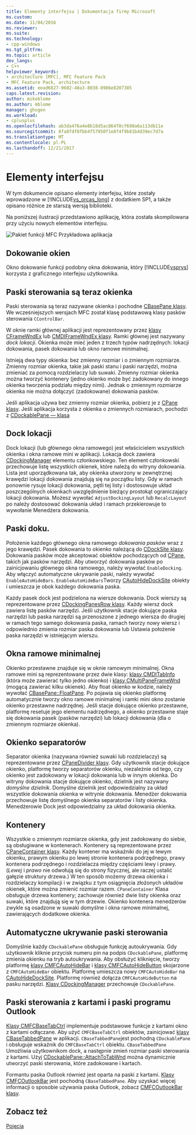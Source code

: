 ```yaml
---
title: Elementy interfejsu | Dokumentacja firmy Microsoft
ms.custom: 
ms.date: 11/04/2016
ms.reviewer: 
ms.suite: 
ms.technology:
- cpp-windows
ms.tgt_pltfrm: 
ms.topic: article
dev_langs:
- C++
helpviewer_keywords:
- architecture [MFC], MFC Feature Pack
- MFC Feature Pack, architecture
ms.assetid: eead6827-9602-40a3-8038-8986e8207385
caps.latest.revision: 
author: mikeblome
ms.author: mblome
manager: ghogen
ms.workload:
- cplusplus
ms.openlocfilehash: ab3da476a4e8b18d5ac864f0cf690a6a113db11e
ms.sourcegitcommit: 8fa8fdf0fbb4f57950f1e8f4f9b81b4d39ec7d7a
ms.translationtype: MT
ms.contentlocale: pl-PL
ms.lasthandoff: 12/21/2017
---
```

# <a name="interface-elements"></a>Elementy interfejsu
W tym dokumencie opisano elementy interfejsu, które zostały wprowadzone w [!INCLUDE[vs_orcas_long](../atl/reference/includes/vs_orcas_long_md.md)] z dodatkiem SP1, a także opisano różnice ze starszą wersją biblioteki.  
  
 Na poniższej ilustracji przedstawiono aplikację, która została skompilowana przy użyciu nowych elementów interfejsu.  
  
 ![Pakiet funkcji MFC Przykładowa aplikacja](../mfc/media/mfc_featurepack.png "mfc_featurepack")  
  
## <a name="window-docking"></a>Dokowanie okien  
 Okno dokowanie funkcji podobny okna dokowania, który [!INCLUDE[vsprvs](../assembler/masm/includes/vsprvs_md.md)] korzysta z graficznego interfejsu użytkownika.  
  
## <a name="control-bars-are-now-panes"></a>Paski sterowania są teraz okienka  
 Paski sterowania są teraz nazywane okienka i pochodne [CBasePane klasy](../mfc/reference/cbasepane-class.md). We wcześniejszych wersjach MFC został klasę podstawową klasy pasków sterowania `CControlBar`.  
  
 W oknie ramki głównej aplikacji jest reprezentowany przez [klasy CFrameWndEx](../mfc/reference/cframewndex-class.md) lub [CMDIFrameWndEx klasy](../mfc/reference/cmdiframewndex-class.md). Ramki głównej jest nazywany *dock lokacji*. Okienka może mieć jeden z trzech typów nadrzędnych: lokacji dokowania, pasek dokowania lub okno ramowe minimalnej.  
  
 Istnieją dwa typy okienka: bez zmienny rozmiar i o zmiennym rozmiarze. Zmienny rozmiar okienka, takie jak paski stanu i paski narzędzi, można zmieniać za pomocą rozdzielaczy lub suwaki. Zmienny rozmiar okienka można tworzyć kontenery (jedno okienko może być zadokowany do innego okienka tworzenia podziału między nimi). Jednak o zmiennym rozmiarze okienka nie można dołączyć (zadokowane) dokowania pasków.  
  
 Jeśli aplikacja używa bez zmienny rozmiar okienka, pobierz je z [CPane klasy](../mfc/reference/cpane-class.md).  Jeśli aplikacja korzysta z okienka o zmiennych rozmiarach, pochodzi z [CDockablePane — klasa](../mfc/reference/cdockablepane-class.md)  
  
## <a name="dock-site"></a>Dock lokacji  
 Dock lokacji (lub głównego okna ramowego) jest właścicielem wszystkich okienka i okna ramowe mini w aplikacji. Lokacja dock zawiera [CDockingManager](../mfc/reference/cdockingmanager-class.md) elementu członkowskiego. Ten element członkowski przechowuje listę wszystkich okienek, które należą do witryny dokowania. Lista jest uporządkowana tak, aby okienka utworzony w zewnętrznej krawędzi lokacji dokowania znajdują się na początku listy. Gdy w ramach ponownie rysuje lokacji dokowania, pętli tej listy i dostosowuje układ poszczególnych okienkach uwzględnienie bieżący prostokąt ograniczający lokacji dokowania. Możesz wywołać `AdjustDockingLayout` lub `RecalcLayout` po należy dostosować dokowania układ i ramach przekierowuje to wywołanie Menedżera dokowania.  
  
## <a name="dock-bars"></a>Paski doku.  
 Położenie każdego głównego okna ramowego *dokowania pasków* wraz z jego krawędzi. Pasek dokowania to okienko należącą do [CDockSite klasy](../mfc/reference/cdocksite-class.md). Dokowania pasków może akceptować obiektów pochodzących od [CPane](../mfc/reference/cpane-class.md), takich jak pasków narzędzi. Aby utworzyć dokowania pasków po zainicjowaniu głównego okna ramowego, należy wywołać `EnableDocking`. Aby włączyć automatyczne ukrywanie paski, należy wywołać `EnableAutoHideBars`. `EnableAutoHideBars`Tworzy [CAutoHideDockSite](../mfc/reference/cautohidedocksite-class.md) obiekty i umieszcza je obok każdego dokowania paska.  
  
 Każdy pasek dock jest podzielona na wiersze dokowania. Dock wierszy są reprezentowane przez [CDockingPanesRow klasy](../mfc/reference/cdockingpanesrow-class.md). Każdy wiersz dock zawiera listę pasków narzędzi. Jeśli użytkownik stacje dokujące paska narzędzi lub paska narzędzi są przenoszone z jednego wiersza do drugiej w ramach tego samego dokowania paska, ramach tworzy nowy wiersz i odpowiednio zmienia rozmiar paska dokowania lub Ustawia położenie paska narzędzi w istniejącym wierszu.  
  
## <a name="mini-frame-windows"></a>Okna ramowe minimalnej  
 Okienko przestawne znajduje się w oknie ramowym minimalnej. Okna ramowe mini są reprezentowane przez dwie klasy: [klasy CMDITabInfo](../mfc/reference/cmditabinfo-class.md) (która może zawierać tylko jedno okienko) i [klasy CMultiPaneFrameWnd](../mfc/reference/cmultipaneframewnd-class.md) (mogącą zawierać kilku okienek). Aby float okienko w kodzie, należy wywołać [CBasePane::FloatPane](../mfc/reference/cbasepane-class.md#floatpane). Po pojawia się okienko platformę automatycznie tworzy okno ramowe minimalnej i ramki mini okno zostanie okienko przestawne nadrzędnej. Jeśli stacje dokujące okienko przestawne, platformę resetuje jego elementu nadrzędnego, a okienko przestawne staje się dokowania pasek (pasków narzędzi) lub lokacji dokowania (dla o zmiennym rozmiarze okienka).  
  
## <a name="pane-dividers"></a>Okienko separatorów  
 Separator okienka (nazywana również suwaki lub rozdzielaczy) są reprezentowane przez [CPaneDivider klasy](../mfc/reference/cpanedivider-class.md). Gdy użytkownik stacje dokujące okienko, platformę tworzy separatorów okienku, niezależnie od tego, czy okienko jest zadokowany w lokacji dokowania lub w innym okienka. Do witryny dokowania stacje dokujące okienko, dzielnik jest nazywany *domyślne dzielnik*. Domyślne dzielnik jest odpowiedzialny za układ wszystkie dokowania okienka w witrynie dokowania. Menedżer dokowania przechowuje listę domyślnego okienka separatorów i listy okienka. Menedżerowie Dock jest odpowiedzialny za układ dokowania okienka.  
  
## <a name="containers"></a>Kontenery  
 Wszystkie o zmiennym rozmiarze okienka, gdy jest zadokowany do siebie, są obsługiwane w kontenerach. Kontenery są reprezentowane przez [CPaneContainer klasy](../mfc/reference/cpanecontainer-class.md). Każdy kontener ma wskaźniki do jej w lewym okienku, prawym okienku po lewej stronie kontenera podrzędnego, prawy kontenera podrzędnego i rozdzielacza między częściami lewy i prawy. (*Lewej* i *prawo* nie odwołują się do strony fizycznej, ale raczej ustalić gałęzie struktury drzewa.) W ten sposób możemy drzewa okienka i rozdzielaczy kompilacji i w związku z tym osiągnięcia złożonych układów okienek, które można zmienić rozmiar razem. `CPaneContainer` Klasa obsługuje drzewa kontenery; zachowuje również dwie listy okienka oraz suwaki, które znajdują się w tym drzewie. Okienko kontenera menedżerów zwykle są osadzone w suwaki domyślne i okna ramowe minimalnej, zawierających dodatkowe okienka.  
  
## <a name="auto-hide-control-bars"></a>Automatyczne ukrywanie paski sterowania  
 Domyślnie każdy `CDockablePane` obsługuje funkcję autoukrywania. Gdy użytkownik kliknie przycisk numeru pin na podpis `CDockablePane`, platformę zmienia okienku na tryb autoukrywania. Aby obsłużyć kliknięcie, tworzy platformę [klasy CMFCAutoHideBar](../mfc/reference/cmfcautohidebar-class.md) i [klasy CMFCAutoHideButton](../mfc/reference/cmfcautohidebutton-class.md) skojarzone z `CMFCAutoHideBar` obiektu. Platformę umieszcza nowy `CMFCAutoHideBar` na [CAutoHideDockSite](../mfc/reference/cautohidedocksite-class.md). Platformę również dołącza `CMFCAutoHideButton` na pasku narzędzi. [Klasy CDockingManager](../mfc/reference/cdockingmanager-class.md) przechowuje `CDockablePane`.  
  
## <a name="tabbed-control-bars-and-outlook-bars"></a>Paski sterowania z kartami i paski programu Outlook  
 [Klasy CMFCBaseTabCtrl](../mfc/reference/cmfcbasetabctrl-class.md) implementuje podstawowe funkcje z kartami okno z kartami odłączane. Aby użyć `CMFCBaseTabCtrl` obiektów, zainicjować [klasy CBaseTabbedPane](../mfc/reference/cbasetabbedpane-class.md) w aplikacji. `CBaseTabbedPane`jest pochodną `CDockablePane` i obsługuje wskaźnik do `CMFCBaseTabCtrl` obiektu. `CBaseTabbedPane` Umożliwia użytkownikom dock, a następnie zmień rozmiar paski sterowania z kartami. Użyj [CDockablePane::AttachToTabWnd](../mfc/reference/cdockablepane-class.md#attachtotabwnd) można dynamicznie utworzyć paski sterowania, które zadokowane i kartach.  
  
 Formantu paska Outlook również jest oparta na paski z kartami. [Klasy CMFCOutlookBar](../mfc/reference/cmfcoutlookbar-class.md) jest pochodną `CBaseTabbedPane`. Aby uzyskać więcej informacji o sposobie używania paska Outlook, zobacz [CMFCOutlookBar klasy](../mfc/reference/cmfcoutlookbar-class.md).  
  
## <a name="see-also"></a>Zobacz też  
 [Pojęcia](../mfc/mfc-concepts.md)

